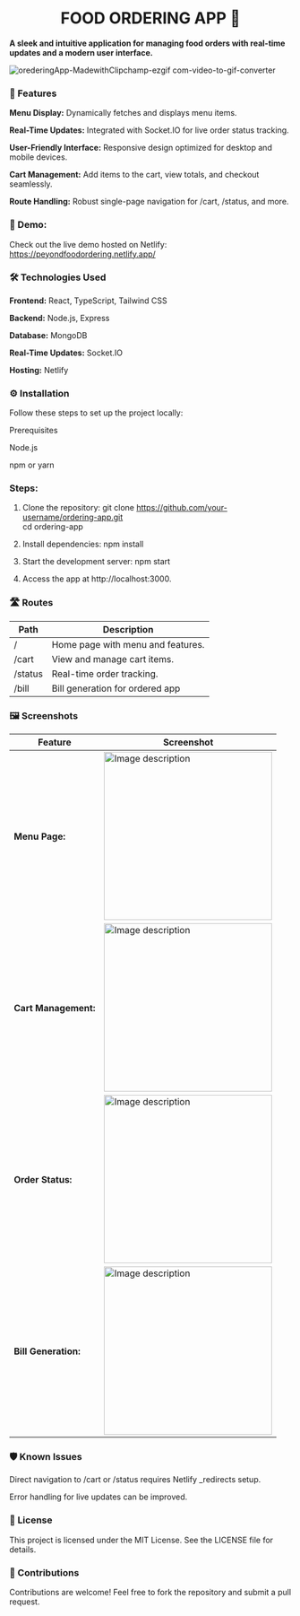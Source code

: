 <h1 align="center">FOOD ORDERING APP 🍴</h1>

**A sleek and intuitive application for managing food orders with real-time updates and a modern user interface.**

![orederingApp-MadewithClipchamp-ezgif com-video-to-gif-converter](https://github.com/user-attachments/assets/172a3d21-5467-47c8-9f26-8369a724854b)


<h3>📜 Features</h3>

**Menu Display:** Dynamically fetches and displays menu items.

**Real-Time Updates:** Integrated with Socket.IO for live order status tracking.

**User-Friendly Interface:** Responsive design optimized for desktop and mobile devices.

**Cart Management:** Add items to the cart, view totals, and checkout seamlessly.

**Route Handling:** Robust single-page navigation for /cart, /status, and more.




<h3>🚀 Demo:</h3>

Check out the live demo hosted on Netlify:
https://peyondfoodordering.netlify.app/



<h3>🛠️ Technologies Used</h3>

**Frontend:** React, TypeScript, Tailwind CSS

**Backend:** Node.js, Express

**Database:** MongoDB

**Real-Time Updates:** Socket.IO

**Hosting:** Netlify



<h3>⚙️ Installation</h3>

Follow these steps to set up the project locally:

Prerequisites

Node.js

npm or yarn



<h3>Steps:</h3>

1. Clone the repository:
    git clone https://github.com/your-username/ordering-app.git  
    cd ordering-app  

2. Install dependencies:
    npm install  


3. Start the development server:
    npm start  

4. Access the app at http://localhost:3000.


<h3>🛣️ Routes</h3>
<table>
    <thead>
        <tr>
            <th>Path</th>
            <th>Description</th>
        </tr>
    </thead>
    <tbody>
        <tr>
            <td>/</td>
            <td>Home page with menu and features.</td>
        </tr>
        <tr>
            <td>/cart</td>
            <td>View and manage cart items.</td>
        </tr>
        <tr>
            <td>/status</td>
            <td>Real-time order tracking.</td>
        </tr>
        <tr>
            <td>/bill</td>
            <td>Bill generation for ordered app</td>
        </tr>
    </tbody>
</table>


<h3>🖼️ Screenshots</h3>

<table>
    <thead>
        <tr>
            <th>Feature</th>
            <th>Screenshot</th>
        </tr>
    </thead>
    <tbody>
        <tr>
            <td><h4>Menu Page:</h4></td>
            <td><img src="https://res.cloudinary.com/duepdybse/image/upload/v1737968954/Screenshot_2025-01-27-13-53-47-591_com.android.chrome_1_ssn0u1.jpg" alt="Image description" width="300" /></td>
        </tr>
        <tr>
            <td><h4>Cart Management:</h4></td>
            <td><img src="https://res.cloudinary.com/duepdybse/image/upload/v1737968954/Screenshot_2025-01-27-13-54-32-602_com.android.chrome_1_p9bg7h" alt="Image description" width="300" /></td>
        </tr>
        <tr>
            <td><h4>Order Status:</h4></td>
            <td><img src="https://res.cloudinary.com/duepdybse/image/upload/v1737968954/Screenshot_2025-01-27-13-54-51-071_com.android.chrome_1_rmzce9.jpg" alt="Image description" width="300" /></td>
        </tr>
        <tr>
            <td><h4>Bill Generation:</h4></td>
            <td><img src="https://res.cloudinary.com/duepdybse/image/upload/v1737968954/Screenshot_2025-01-27-13-54-02-385_com.android.chrome_1_icyhqx.jpg" alt="Image description" width="300" /></td>
        </tr>
    </tbody>
</table>




<h3>🛡️ Known Issues</h3>

Direct navigation to /cart or /status requires Netlify _redirects setup.

Error handling for live updates can be improved.


<h3>📝 License</h3>

This project is licensed under the MIT License. See the LICENSE file for details.

<h3>🤝 Contributions</h3>

Contributions are welcome! Feel free to fork the repository and submit a pull request.
